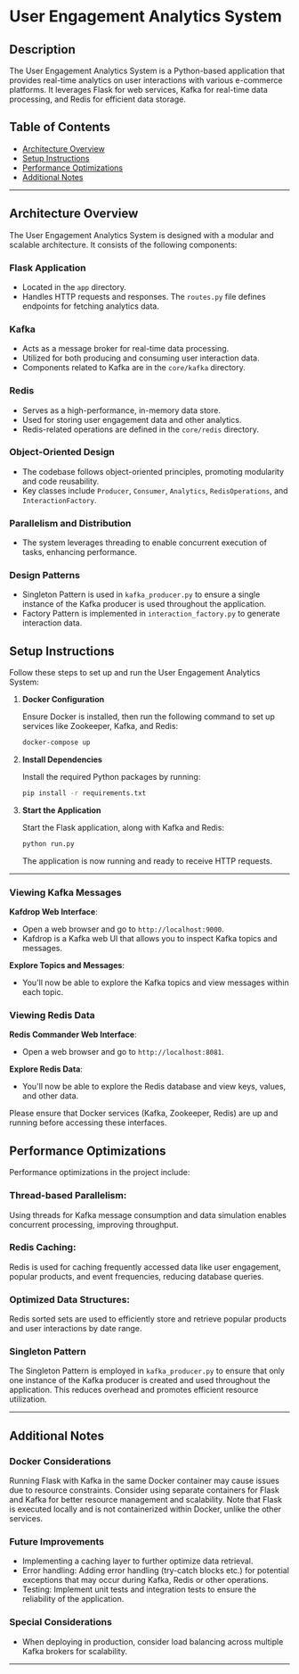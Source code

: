 # User Engagement Analytics System

## Description

The User Engagement Analytics System is a Python-based application that provides real-time analytics on user interactions with various e-commerce platforms.
It leverages Flask for web services, Kafka for real-time data processing, and Redis for efficient data storage.

## Table of Contents

- [Architecture Overview](#architecture-overview)
- [Setup Instructions](#setup-instructions)
- [Performance Optimizations](#performance-optimizations)
- [Additional Notes](#additional-notes)

---

## Architecture Overview

The User Engagement Analytics System is designed with a modular and scalable architecture. It consists of the following components:

### Flask Application

- Located in the `app` directory.
- Handles HTTP requests and responses. The `routes.py` file defines endpoints for fetching analytics data.

### Kafka

- Acts as a message broker for real-time data processing.
- Utilized for both producing and consuming user interaction data.
- Components related to Kafka are in the `core/kafka` directory.

### Redis

- Serves as a high-performance, in-memory data store.
- Used for storing user engagement data and other analytics.
- Redis-related operations are defined in the `core/redis` directory.

### Object-Oriented Design

- The codebase follows object-oriented principles, promoting modularity and code reusability.
- Key classes include `Producer`, `Consumer`, `Analytics`, `RedisOperations`, and `InteractionFactory`.

### Parallelism and Distribution

- The system leverages threading to enable concurrent execution of tasks, enhancing performance.

### Design Patterns

- Singleton Pattern is used in `kafka_producer.py` to ensure a single instance of the Kafka producer is used throughout the application.
- Factory Pattern is implemented in `interaction_factory.py` to generate interaction data.

## Setup Instructions

Follow these steps to set up and run the User Engagement Analytics System:

1. **Docker Configuration**

   Ensure Docker is installed, then run the following command to set up services like Zookeeper, Kafka, and Redis:

   ```bash
   docker-compose up
   ```

2. **Install Dependencies**

   Install the required Python packages by running:

   ```bash
   pip install -r requirements.txt
   ```

3. **Start the Application**

   Start the Flask application, along with Kafka and Redis:

   ```bash
   python run.py
   ```

   The application is now running and ready to receive HTTP requests.

---

### Viewing Kafka Messages

**Kafdrop Web Interface**:
   - Open a web browser and go to `http://localhost:9000`.
   - Kafdrop is a Kafka web UI that allows you to inspect Kafka topics and messages.

**Explore Topics and Messages**:
   - You'll now be able to explore the Kafka topics and view messages within each topic.

### Viewing Redis Data

**Redis Commander Web Interface**:
   - Open a web browser and go to `http://localhost:8081`.

**Explore Redis Data**:
   - You'll now be able to explore the Redis database and view keys, values, and other data.

Please ensure that Docker services (Kafka, Zookeeper, Redis) are up and running before accessing these interfaces.

## Performance Optimizations

Performance optimizations in the project include:

### Thread-based Parallelism: 
Using threads for Kafka message consumption and data simulation enables concurrent processing, improving throughput.

### Redis Caching: 
Redis is used for caching frequently accessed data like user engagement, popular products, and event frequencies, reducing database queries.

### Optimized Data Structures: 
Redis sorted sets are used to efficiently store and retrieve popular products and user interactions by date range.

### Singleton Pattern

The Singleton Pattern is employed in `kafka_producer.py` to ensure that only one instance of the Kafka producer is created and used throughout the application. This reduces overhead and promotes efficient resource utilization.


---

## Additional Notes

### Docker Considerations

Running Flask with Kafka in the same Docker container may cause issues due to resource constraints. 
Consider using separate containers for Flask and Kafka for better resource management and scalability.
Note that Flask is executed locally and is not containerized within Docker, 
unlike the other services.

### Future Improvements

- Implementing a caching layer to further optimize data retrieval.
- Error handling: Adding error handling (try-catch blocks etc.) for potential exceptions that may occur during Kafka, Redis or other operations.
- Testing: Implement unit tests and integration tests to ensure the reliability of the application.

### Special Considerations

- When deploying in production, consider load balancing across multiple Kafka brokers for scalability.

---
